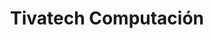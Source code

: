 ---
title: "Tivatech Computación"
url: /ciudad-autonoma-de-buenos-aires/tivatech-computacion/
shop: ordenador
---